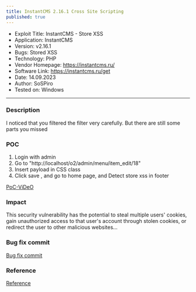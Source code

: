 ```yaml
---
title: InstantCMS 2.16.1 Cross Site Scripting
published: true
---
```


- Exploit Title: InstantCMS - Store XSS
- Application: InstantCMS
- Version: v2.16.1
- Bugs: Stored XSS
- Technology: PHP
- Vendor Homepage: https://instantcms.ru/
- Software Link: https://instantcms.ru/get
- Date: 14.09.2023
- Author: SoSPiro
- Tested on: Windows

***

### Description

I noticed that you filtered the filter very carefully. But there are still some parts you missed


### POC

1. Login with admin
2. Go to "http://localhost/o2/admin/menu/item_edit/18"
3. Insert payload in CSS class
4. Click save , and go to home page, and Detect store xss in footer

[PoC-ViDeO](https://drive.google.com/file/d/1_9QGoBnbZZrsHUgNkujja1Ptj3f8fl2W/view?usp=sharing)

### Impact

This security vulnerability has the potential to steal multiple users' cookies, gain unauthorized access to that user's account through stolen cookies, or redirect the user to other malicious websites...

### Bug fix commit

[Bug fix commit](https://github.com/instantsoft/icms2/commit/b2172a0f842fc28966b00bab3e2e9094c6bfd156)

### Reference

[Reference](https://huntr.com/bounties/18546c85-de6a-4252-a02f-c9d26f4f775e/)
